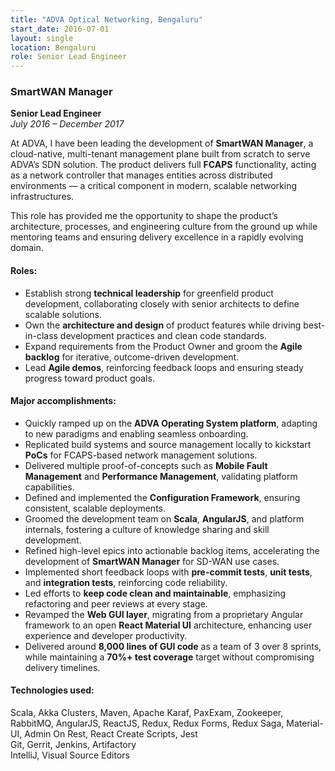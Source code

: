 ```yaml
---
title: "ADVA Optical Networking, Bengaluru"
start_date: 2016-07-01
layout: single
location: Bengaluru
role: Senior Lead Engineer
---
```


### SmartWAN Manager  
**Senior Lead Engineer**  
*July 2016 – December 2017*

At ADVA, I have been leading the development of **SmartWAN Manager**, a cloud-native, multi-tenant management plane built from scratch to serve ADVA’s SDN solution. The product delivers full **FCAPS** functionality, acting as a network controller that manages entities across distributed environments — a critical component in modern, scalable networking infrastructures.

This role has provided me the opportunity to shape the product’s architecture, processes, and engineering culture from the ground up while mentoring teams and ensuring delivery excellence in a rapidly evolving domain.

#### Roles:
- Establish strong **technical leadership** for greenfield product development, collaborating closely with senior architects to define scalable solutions.
- Own the **architecture and design** of product features while driving best-in-class development practices and clean code standards.
- Expand requirements from the Product Owner and groom the **Agile backlog** for iterative, outcome-driven development.
- Lead **Agile demos**, reinforcing feedback loops and ensuring steady progress toward product goals.

#### Major accomplishments:
- Quickly ramped up on the **ADVA Operating System platform**, adapting to new paradigms and enabling seamless onboarding.
- Replicated build systems and source management locally to kickstart **PoCs** for FCAPS-based network management solutions.
- Delivered multiple proof-of-concepts such as **Mobile Fault Management** and **Performance Management**, validating platform capabilities.
- Defined and implemented the **Configuration Framework**, ensuring consistent, scalable deployments.
- Groomed the development team on **Scala**, **AngularJS**, and platform internals, fostering a culture of knowledge sharing and skill development.
- Refined high-level epics into actionable backlog items, accelerating the development of **SmartWAN Manager** for SD-WAN use cases.
- Implemented short feedback loops with **pre-commit tests**, **unit tests**, and **integration tests**, reinforcing code reliability.
- Led efforts to **keep code clean and maintainable**, emphasizing refactoring and peer reviews at every stage.
- Revamped the **Web GUI layer**, migrating from a proprietary Angular framework to an open **React Material UI** architecture, enhancing user experience and developer productivity.
- Delivered around **8,000 lines of GUI code** as a team of 3 over 8 sprints, while maintaining a **70%+ test coverage** target without compromising delivery timelines.

#### Technologies used:
Scala, Akka Clusters, Maven, Apache Karaf, PaxExam, Zookeeper, RabbitMQ, AngularJS, ReactJS, Redux, Redux Forms, Redux Saga, Material-UI, Admin On Rest, React Create Scripts, Jest  
Git, Gerrit, Jenkins, Artifactory  
IntelliJ, Visual Source Editors
